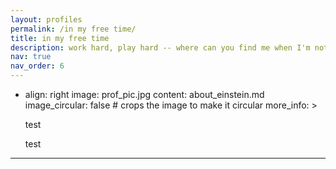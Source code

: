 ```yaml
---
layout: profiles
permalink: /in my free time/
title: in my free time
description: work hard, play hard -- where can you find me when I'm not doing research? 
nav: true
nav_order: 6
---
```

  - align: right
    image: prof_pic.jpg
    content: about_einstein.md
    image_circular: false # crops the image to make it circular
    more_info: >
      <p>test</p>
      <p>test</p>
---
